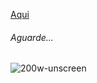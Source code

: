 
<a href="https://aurorafortune.github.io/aurorafortune./"> Aqui</a> 

<h6>Aguarde...</h6>

![200w-unscreen](https://github.com/AuroraFortune/AuroraFortune/assets/169999805/3e4315dc-836e-4f47-9575-cb1e4caea503)

